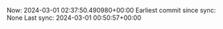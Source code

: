 Now: 2024-03-01 02:37:50.490980+00:00 Earliest commit since sync: None Last sync: 2024-03-01 00:50:57+00:00
